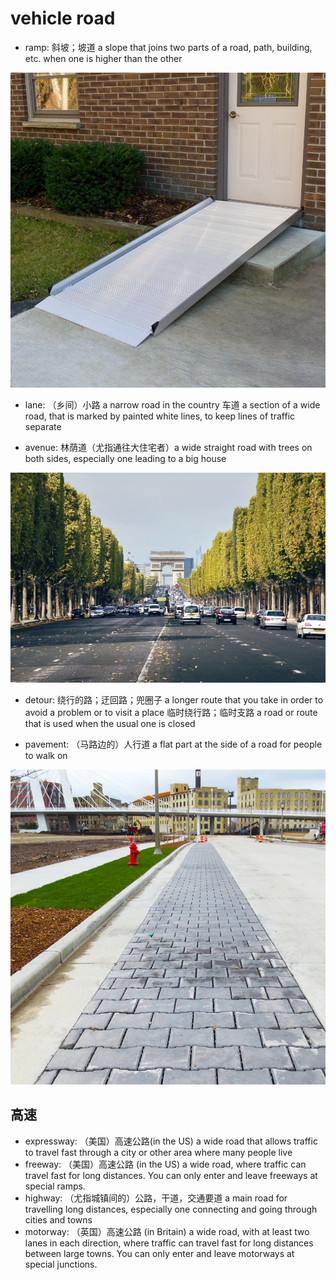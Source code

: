 # vehicle road

- ramp: 斜坡；坡道 a slope that joins two parts of a road, path, building, etc. when one is higher than the other

![](images/ramp.jpg)

- lane: （乡间）小路 a narrow road in the country 车道 a section of a wide road, that is marked by painted white lines, to keep lines of traffic separate

- avenue: 林荫道（尤指通往大住宅者）a wide straight road with trees on both sides, especially one leading to a big house

![](images/avenue.jpg)

- detour: 绕行的路；迂回路；兜圈子 a longer route that you take in order to avoid a problem or to visit a place 临时绕行路；临时支路 a road or route that is used when the usual one is closed

- pavement: （马路边的）人行道 a flat part at the side of a road for people to walk on

![](images/pavement.jpg)

## 高速

- expressway: （美国）高速公路(in the US) a wide road that allows traffic to travel fast through a city or other area where many people live
- freeway: （美国）高速公路 (in the US) a wide road, where traffic can travel fast for long distances. You can only enter and leave freeways at special ramps.
- highway: （尤指城镇间的）公路，干道，交通要道 a main road for travelling long distances, especially one connecting and going through cities and towns
- motorway: （英国）高速公路 (in Britain) a wide road, with at least two lanes in each direction, where traffic can travel fast for long distances between large towns. You can only enter and leave motorways at special junctions.

